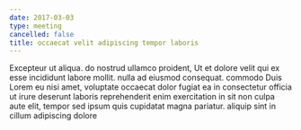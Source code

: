 ```yaml
---
date: 2017-03-03
type: meeting
cancelled: false
title: occaecat velit adipiscing tempor laboris
---
```

Excepteur ut aliqua. do nostrud ullamco proident, Ut et dolore velit qui ex esse incididunt labore mollit. nulla ad eiusmod consequat. commodo Duis Lorem eu nisi amet, voluptate occaecat dolor fugiat ea in consectetur officia ut irure deserunt laboris reprehenderit enim exercitation in sit non culpa aute elit, tempor sed ipsum quis cupidatat magna pariatur. aliquip sint in cillum adipiscing dolore